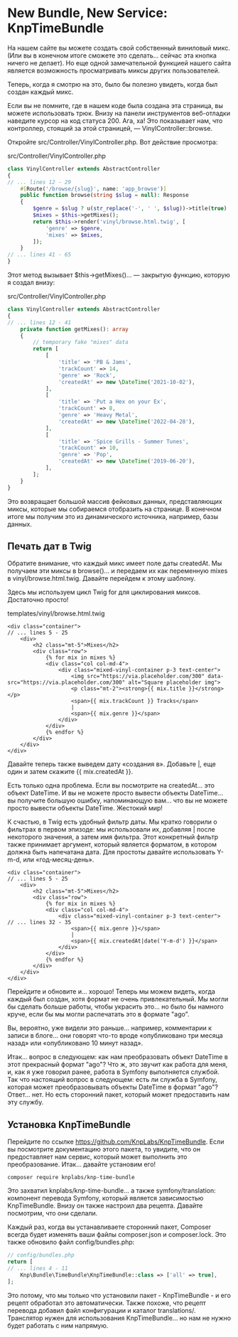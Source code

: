 # New Bundle, New Service: KnpTimeBundle

На нашем сайте вы можете создать свой собственный виниловый микс. (Или вы в конечном итоге сможете это сделать... сейчас эта кнопка ничего не делает). Но еще одной замечательной функцией нашего сайта является возможность просматривать миксы других пользователей.

Теперь, когда я смотрю на это, было бы полезно увидеть, когда был создан каждый микс.

Если вы не помните, где в нашем коде была создана эта страница, вы можете использовать трюк. Внизу на панели инструментов веб-отладки наведите курсор на код статуса 200. Ага, ха! Это показывает нам, что контроллер, стоящий за этой страницей, — VinylController::browse.

Откройте src/Controller/VinylController.php. Вот действие просмотра:

src/Controller/VinylController.php

```php
class VinylController extends AbstractController
{
// ... lines 12 - 29
    #[Route('/browse/{slug}', name: 'app_browse')]
    public function browse(string $slug = null): Response
    {
        $genre = $slug ? u(str_replace('-', ' ', $slug))->title(true) : null;
        $mixes = $this->getMixes();
        return $this->render('vinyl/browse.html.twig', [
            'genre' => $genre,
            'mixes' => $mixes,
        ]);
    }
// ... lines 41 - 65
}
```

Этот метод вызывает $this->getMixes()... — закрытую функцию, которую я создал внизу:

src/Controller/VinylController.php

```php
class VinylController extends AbstractController
{
// ... lines 12 - 41
    private function getMixes(): array
    {
        // temporary fake "mixes" data
        return [
            [
                'title' => 'PB & Jams',
                'trackCount' => 14,
                'genre' => 'Rock',
                'createdAt' => new \DateTime('2021-10-02'),
            ],
            [
                'title' => 'Put a Hex on your Ex',
                'trackCount' => 8,
                'genre' => 'Heavy Metal',
                'createdAt' => new \DateTime('2022-04-28'),
            ],
            [
                'title' => 'Spice Grills - Summer Tunes',
                'trackCount' => 10,
                'genre' => 'Pop',
                'createdAt' => new \DateTime('2019-06-20'),
            ],
        ];
    }
}
```

Это возвращает большой массив фейковых данных, представляющих миксы, которые мы собираемся отобразить на странице. В конечном итоге мы получим это из динамического источника, например, базы данных.

## Печать дат в Twig

Обратите внимание, что каждый микс имеет поле даты createdAt. Мы получаем эти миксы в browse()... и передаем их как переменную mixes в vinyl/browse.html.twig. Давайте перейдем к этому шаблону.

Здесь мы используем цикл Twig for для циклирования миксов. Достаточно просто!

templates/vinyl/browse.html.twig

```twig
<div class="container">
// ... lines 5 - 25
    <div>
        <h2 class="mt-5">Mixes</h2>
        <div class="row">
            {% for mix in mixes %}
            <div class="col col-md-4">
                <div class="mixed-vinyl-container p-3 text-center">
                    <img src="https://via.placeholder.com/300" data-src="https://via.placeholder.com/300" alt="Square placeholder img">
                    <p class="mt-2"><strong>{{ mix.title }}</strong></p>
                    <span>{{ mix.trackCount }} Tracks</span>
                    |
                    <span>{{ mix.genre }}</span>
                </div>
            </div>
            {% endfor %}
        </div>
    </div>
</div>
```

Давайте теперь также выведем дату «создания в». Добавьте |, еще один <span> и затем скажите {{ mix.createdAt }}.

Есть только одна проблема. Если вы посмотрите на createdAt... это объект DateTime. И вы не можете просто вывести объекты DateTime... вы получите большую ошибку, напоминающую вам... что вы не можете просто вывести объекты DateTime. Жестокий мир!

К счастью, в Twig есть удобный фильтр даты. Мы кратко говорили о фильтрах в первом эпизоде: мы использовали их, добавляя | после некоторого значения, а затем имя фильтра. Этот конкретный фильтр также принимает аргумент, который является форматом, в котором должна быть напечатана дата. Для простоты давайте использовать Y-m-d, или «год-месяц-день».

```twig
<div class="container">
// ... lines 5 - 25
    <div>
        <h2 class="mt-5">Mixes</h2>
        <div class="row">
            {% for mix in mixes %}
            <div class="col col-md-4">
                <div class="mixed-vinyl-container p-3 text-center">
// ... lines 32 - 35
                    <span>{{ mix.genre }}</span>
                    |
                    <span>{{ mix.createdAt|date('Y-m-d') }}</span>
                </div>
            </div>
            {% endfor %}
        </div>
    </div>
</div>
```

Перейдите и обновите и... хорошо! Теперь мы можем видеть, когда каждый был создан, хотя формат не очень привлекательный. Мы могли бы сделать больше работы, чтобы украсить это... но было бы намного круче, если бы мы могли распечатать это в формате "ago".

Вы, вероятно, уже видели это раньше... например, комментарии к записи в блоге... они говорят что-то вроде «опубликовано три месяца назад» или «опубликовано 10 минут назад».

Итак... вопрос в следующем: как нам преобразовать объект DateTime в этот прекрасный формат "ago"? Что ж, это звучит как работа для меня, и, как я уже говорил ранее, работа в Symfony выполняется службой. Так что настоящий вопрос в следующем: есть ли служба в Symfony, которая может преобразовывать объекты DateTime в формат "ago"? Ответ... нет. Но есть сторонний пакет, который может предоставить нам эту службу.

## Установка KnpTimeBundle

Перейдите по ссылке https://github.com/KnpLabs/KnpTimeBundle. Если вы посмотрите документацию этого пакета, то увидите, что он предоставляет нам сервис, который может выполнить это преобразование. Итак... давайте установим его!

```
composer require knplabs/knp-time-bundle
```

Это захватил knplabs/knp-time-bundle... а также symfony/translation: компонент перевода Symfony, который является зависимостью KnpTimeBundle. Внизу он также настроил два рецепта. Давайте посмотрим, что они сделали.

Каждый раз, когда вы устанавливаете сторонний пакет, Composer всегда будет изменять ваши файлы composer.json и composer.lock. Это также обновило файл config/bundles.php:

```php
// config/bundles.php
return [
// ... lines 4 - 11
    Knp\Bundle\TimeBundle\KnpTimeBundle::class => ['all' => true],
];
```

Это потому, что мы только что установили пакет - KnpTimeBundle - и его рецепт обработал это автоматически. Также похоже, что рецепт перевода добавил файл конфигурации и каталог translations/. Транслятор нужен для использования KnpTimeBundle... но нам не нужно будет работать с ним напрямую.